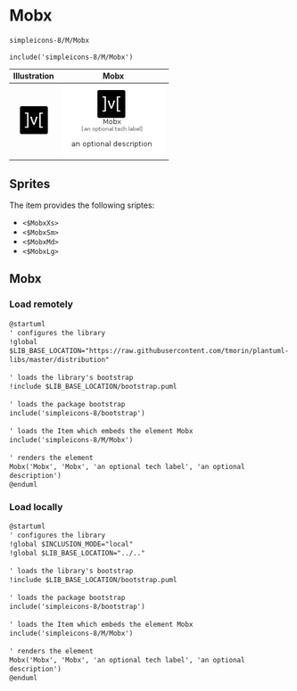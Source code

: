# Mobx


```text
simpleicons-8/M/Mobx
```

```text
include('simpleicons-8/M/Mobx')
```



| Illustration | Mobx |
| :---: | :---: |
| ![illustration for Illustration](../../simpleicons-8/M/Mobx.png) | ![illustration for Mobx](../../simpleicons-8/M/Mobx.Local.png) |



## Sprites
The item provides the following sriptes:

- `<$MobxXs>`
- `<$MobxSm>`
- `<$MobxMd>`
- `<$MobxLg>`





## Mobx

### Load remotely
```plantuml
@startuml
' configures the library
!global $LIB_BASE_LOCATION="https://raw.githubusercontent.com/tmorin/plantuml-libs/master/distribution"

' loads the library's bootstrap
!include $LIB_BASE_LOCATION/bootstrap.puml

' loads the package bootstrap
include('simpleicons-8/bootstrap')

' loads the Item which embeds the element Mobx
include('simpleicons-8/M/Mobx')

' renders the element
Mobx('Mobx', 'Mobx', 'an optional tech label', 'an optional description')
@enduml
```

### Load locally
```plantuml
@startuml
' configures the library
!global $INCLUSION_MODE="local"
!global $LIB_BASE_LOCATION="../.."

' loads the library's bootstrap
!include $LIB_BASE_LOCATION/bootstrap.puml

' loads the package bootstrap
include('simpleicons-8/bootstrap')

' loads the Item which embeds the element Mobx
include('simpleicons-8/M/Mobx')

' renders the element
Mobx('Mobx', 'Mobx', 'an optional tech label', 'an optional description')
@enduml
```

